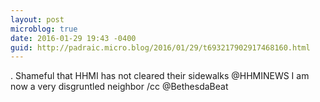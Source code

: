 ```yaml
---
layout: post
microblog: true
date: 2016-01-29 19:43 -0400
guid: http://padraic.micro.blog/2016/01/29/t693217902917468160.html
---
```

. Shameful that HHMI has not cleared their sidewalks @HHMINEWS I am now a very disgruntled neighbor /cc @BethesdaBeat
